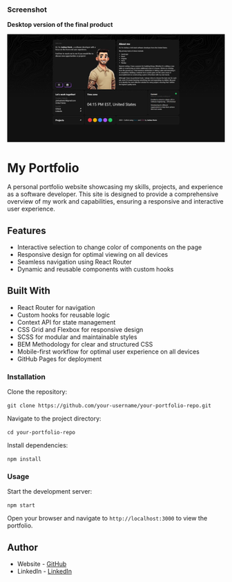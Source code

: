 ### Screenshot

**Desktop version of the final product**

<img  src="./src/assets/screenshot-portfolio.png"  alt="Portfolio home page"  width="550"/>

# My Portfolio

A personal portfolio website showcasing my skills, projects, and experience as a software developer. This site is designed to provide a comprehensive overview of my work and capabilities, ensuring a responsive and interactive user experience.

## Features

-   Interactive selection to change color of components on the page
-   Responsive design for optimal viewing on all devices
-   Seamless navigation using React Router
-   Dynamic and reusable components with custom hooks

## Built With

-   React Router for navigation
-   Custom hooks for reusable logic
-   Context API for state management
-   CSS Grid and Flexbox for responsive design
-   SCSS for modular and maintainable styles
-   BEM Methodology for clear and structured CSS
-   Mobile-first workflow for optimal user experience on all devices
-   GitHub Pages for deployment

### Installation

Clone the repository:

`git clone https://github.com/your-username/your-portfolio-repo.git`

Navigate to the project directory:

`cd your-portfolio-repo`

Install dependencies:

`npm install`

### Usage

Start the development server:

`npm start`

Open your browser and navigate to `http://localhost:3000` to view the portfolio.

## Author

-   Website - [GitHub](https://github.com/joshhovis)
-   LinkedIn - [LinkedIn](https://www.linkedin.com/in/joshua-hovis/)
